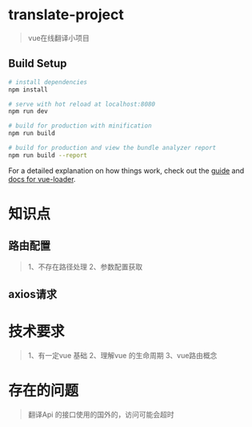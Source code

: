 # translate-project

> vue在线翻译小项目

## Build Setup

``` bash
# install dependencies
npm install

# serve with hot reload at localhost:8080
npm run dev

# build for production with minification
npm run build

# build for production and view the bundle analyzer report
npm run build --report
```

For a detailed explanation on how things work, check out the [guide](http://vuejs-templates.github.io/webpack/) and [docs for vue-loader](http://vuejs.github.io/vue-loader).

# 知识点

## 路由配置

>  1、不存在路径处理
>  2、参数配置获取


## axios请求



# 技术要求

> 1、有一定vue 基础
> 2、理解vue 的生命周期
> 3、vue路由概念


# 存在的问题

> 翻译Api 的接口使用的国外的，访问可能会超时